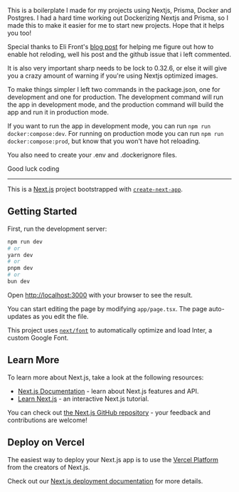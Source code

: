 This is a boilerplate I made for my projects using Nextjs, Prisma, Docker and Postgres. I had a hard time working out Dockerizing Nextjs and Prisma, so I made this to make it easier for me to start new projects. Hope that it helps you too!

Special thanks to Eli Front's [blog post](https://medium.com/@elifront/best-next-js-docker-compose-hot-reload-production-ready-docker-setup-28a9125ba1dc) for helping me figure out how to enable hot reloding, well his post and the github issue that i left commented.

It is also very important sharp needs to be lock to 0.32.6, or else it will give you a crazy amount of warning if you're using Nextjs optimized images.

To make things simpler I left two commands in the package.json, one for development and one for production. The development command will run the app in development mode, and the production command will build the app and run it in production mode.

If you want to run the app in development mode, you can run `npm run docker:compose:dev`.
For running on production mode you can run `npm run docker:compose:prod`, but know that you won't have hot reloading.

You also need to create your .env and .dockerignore files.

Good luck coding

------------------------------------------------------------------------------------------------------------------------------------------------------------------
This is a [Next.js](https://nextjs.org/) project bootstrapped with [`create-next-app`](https://github.com/vercel/next.js/tree/canary/packages/create-next-app).

## Getting Started

First, run the development server:

```bash
npm run dev
# or
yarn dev
# or
pnpm dev
# or
bun dev
```

Open [http://localhost:3000](http://localhost:3000) with your browser to see the result.

You can start editing the page by modifying `app/page.tsx`. The page auto-updates as you edit the file.

This project uses [`next/font`](https://nextjs.org/docs/basic-features/font-optimization) to automatically optimize and load Inter, a custom Google Font.

## Learn More

To learn more about Next.js, take a look at the following resources:

- [Next.js Documentation](https://nextjs.org/docs) - learn about Next.js features and API.
- [Learn Next.js](https://nextjs.org/learn) - an interactive Next.js tutorial.

You can check out [the Next.js GitHub repository](https://github.com/vercel/next.js/) - your feedback and contributions are welcome!

## Deploy on Vercel

The easiest way to deploy your Next.js app is to use the [Vercel Platform](https://vercel.com/new?utm_medium=default-template&filter=next.js&utm_source=create-next-app&utm_campaign=create-next-app-readme) from the creators of Next.js.

Check out our [Next.js deployment documentation](https://nextjs.org/docs/deployment) for more details.
